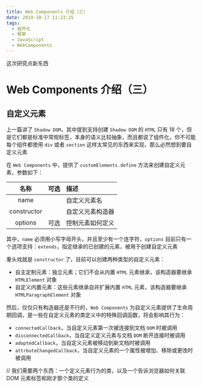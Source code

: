 ```yaml
---
title: Web Components 介绍（三）
date: 2019-10-17 11:23:25
tags:
  - 组件化
  - 框架
  - JavaScript
  - WebComponents
---
```


这次研究点新东西

<!--more-->

# Web Components 介绍（三）

## 自定义元素

上一篇讲了 `Shadow DOM`，其中提到支持创建 `Shadow DOM` 的 `HTML` 只有 18 个，但是它们都是标准中常规标签，本身的语义比较抽象，而且都说了组件化，你不可能每个组件都使用 `div` 或者 `section` 这样太常见的东西来实现，那么必然想到要自定义元素

在 `Web Components` 中，提供了 `customElements.define` 方法来创建自定义元素，参数如下：

|  名称  |  可选  |  描述  |
|:-----:|:-----:|:-----|
|  name  |    |  自定义元素名  |
|  constructor  |    | 自定义元素构造器 |
|  options  |  可选  |  控制元素如何定义  |

其中，`name` 必须用小写字母开头，并且至少有一个连字符，`options` 目前只有一个选项支持：`extends`，指定继承的已创建的元素，被用于创建自定义元素

重头戏就是 `constructor` 了，目前可以创建两种类型的自定义元素：

+ 自主定制元素：独立元素；它们不会从内置 `HTML` 元素继承，该构造器要继承 `HTMLElement` 对象
+ 自定义内置元素：这些元素继承自并扩展内置 `HTML` 元素，该构造器要继承 `HTMLParagraphElement` 对象

然后，仅仅只有构造器还是不行的，`Web Components` 为自定义元素提供了生命周期回调，是一些在自定义元素的类定义中的特殊回调函数，将会影响其行为：

+ `connectedCallback`，当自定义元素第一次被连接到文档 `DOM` 时被调用 
+ `disconnectedCallback`，当自定义定义元素与文档 `DOM` 断开连接时被调用
+ `adoptedCallback`，当自定义元素被移动到新文档时被调用
+ `attrbuteChangedCallback`，当自定义元素的一个属性被增加、移除或更改时被调用

// 我们需要两个东西：一个定义元素行为的类，以及一个告诉浏览器如何关联 DOM 元素标签和刚才那个类的定义